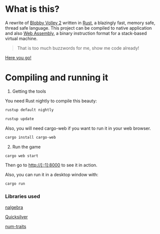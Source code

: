 # What is this?

A rewrite of [Blobby Volley 2](https://sourceforge.net/projects/blobby/) written in [Rust](https://www.rust-lang.org/), a blazingly fast, memory safe, thread safe language. This project can be compiled to native application and also [Web Assembly](https://webassembly.org/), a binary instruction format for a stack-based virtual machine.

> That is too much buzzwords for me, show me code already!

[Here you go!](https://codec-abc.github.io/RustyVolley/)

# Compiling and running it


1. Getting the tools

You need Rust nightly to compile this beauty:

```sh
rustup default nightly
```

```sh
rustup update
```


Also, you will need cargo-web if you want to run it in your web browser.

```sh
cargo install cargo-web
```

2. Run the game

```sh
cargo web start
```

Then go to [http://[::1]:8000](http://[::1]:8000) to see it in action.

Also, you can run it in a desktop window with:
```sh
cargo run
```

### Libraries used

[nalgebra](https://github.com/rustsim/nalgebra)

[Quicksilver](https://github.com/ryanisaacg/quicksilver)

[num-traits](https://github.com/rust-num/num-traits)